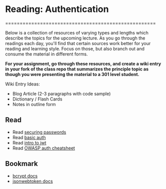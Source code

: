# Reading: Authentication
====================================================

Below is a collection of resources of varying types and lengths which describe the topics for the upcoming lecture.  As you go through the readings each day, you'll find that certain sources work better for your reading and learning style. Focus on those, but also branch out and consume the material in different forms.

**For your assignment, go through these resources, and create a wiki entry in your fork of the class repo that summarizes the principle topic as though you were presenting the material to a 301 level student.**

Wiki Entry Ideas:
* Blog Article (2-3 paragraphs with code sample)
* Dictionary / Flash Cards
* Notes in outline form

## Read
* Read [securing passwords](http://dustwell.com/how-to-handle-passwords-bcrypt.html)
* Read [basic auth](https://en.wikipedia.org/wiki/Basic_access_authentication)
* Read [intro to jwt](https://jwt.io/introduction/)
* Read [OWASP auth cheatsheet](https://www.owasp.org/index.php/Authentication_Cheat_Sheet)

## Bookmark
* [bcrypt docs](https://www.npmjs.com/package/bcrypt)
* [jsonwebtoken docs](https://www.npmjs.com/package/jsonwebtoken)




